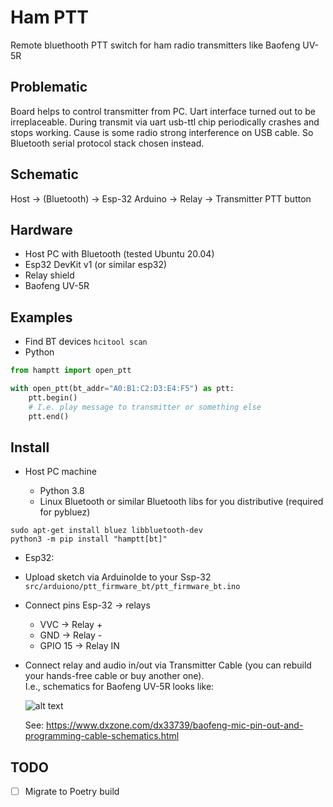 Ham PTT
=======

Remote bluethooth PTT switch for ham radio transmitters like Baofeng UV-5R

Problematic
-----------

Board helps to control transmitter from PC. Uart interface turned out to be irreplaceable. During transmit via uart
usb-ttl chip periodically crashes and stops working. Cause is some radio strong interference on USB cable. So Bluetooth
serial protocol stack chosen instead.

Schematic
---------

Host -> (Bluetooth) -> Esp-32 Arduino -> Relay -> Transmitter PTT button

Hardware
--------

- Host PC with Bluetooth (tested Ubuntu 20.04)  
- Esp32 DevKit v1 (or similar esp32)
- Relay shield
- Baofeng UV-5R

Examples
--------
 
- Find BT devices `hcitool scan`
- Python

```python
from hamptt import open_ptt

with open_ptt(bt_addr="A0:B1:C2:D3:E4:F5") as ptt:
    ptt.begin()
    # I.e. play message to transmitter or something else
    ptt.end()
```

Install
-------

* Host PC machine
  
  - Python 3.8 
  - Linux Bluetooth or similar Bluetooth libs for you distributive (required for pybluez)

```shell
sudo apt-get install bluez libbluetooth-dev
python3 -m pip install "hamptt[bt]"
```

* Esp32:

- Upload sketch via ArduinoIde to your Ssp-32 `src/arduiono/ptt_firmware_bt/ptt_firmware_bt.ino`
- Connect pins Esp-32 -> relays

    - VVC -> Relay +
    - GND -> Relay -
    - GPIO 15 -> Relay IN

- Connect relay and audio in/out via Transmitter Cable (you can rebuild your hands-free cable or buy another one).   
  I.e., schematics for Baofeng UV-5R looks like:

  ![alt text](https://www.dxzone.com/dx33739/baofeng-mic-pin-out-and-programming-cable-schematics.jpg "Baofeng UV-5R Pins") 

  See: https://www.dxzone.com/dx33739/baofeng-mic-pin-out-and-programming-cable-schematics.html

TODO
---- 

- [ ] Migrate to Poetry build